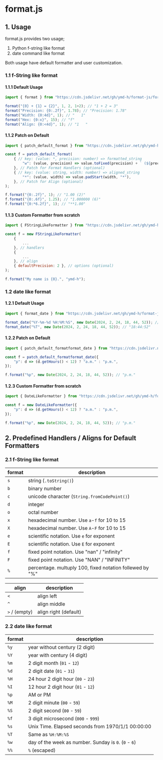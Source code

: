 # format.js


## 1. Usage
format.js provides two usage;

1. Python f-string like format
1. date command like format

Both usage have default formatter and user customization.


### 1.1 f-String like format
#### 1.1.1 Default Usage
```javascript
import { format } from "https://cdn.jsdelivr.net/gh/ymd-h/format-js/format.js";

format("{0} + {1} = {2}", 1, 2, 1+2); // "1 + 2 = 3"
format("Precision: {0:.2f}", 1.78); // "Precision: 1.78"
format("Width: {0:4d}", 1); // "   1"
format("Hex: {0:x}", 15); // "f"
format("Align: {0:<4d}", 1); // "1   "
```

#### 1.1.2 Patch on Default
```javascript
import { patch_default_format } from "https://cdn.jsdelivr.net/gh/ymd-h/format-js/format.js";

const f = patch_default_format(
    { // key: (value: *, precision: number) => formatted_string
        "w": (value, precision) => value.toFixed(precision) + ` (${precision})`,
    }, // Patch for Format Handlers (optional)
    { // key: (value: string, width: number) => aligned_string
        "*": (value, width) => value.padStart(width, "*"),
    }, // Patch for Align (optional)
);

f.format("{0:.2f}", 1); // "1.00 (2)"
f.format("{0:.6f}", 1.25); // "1.000000 (6)"
f.format("{0:*6.2f}", 1); // "**1.00"
```


#### 1.1.3 Custom Formatter from scratch
```javascript
import { FStringLikeFormatter } from "https://cdn.jsdelivr.net/gh/ymd-h/format-js/format.js";

const f = new FStringLikeFormatter(
    {
        ...
    }, // handlers
    {
        ...
    }, // align
    { defaultPrecision: 2 }, // options (optional)
);

f.format("My name is {0}.", "ymd-h");
```


### 1.2 date like format

#### 1.2.1 Default Usage
```javascript
import { format_date } from "https://cdn.jsdelivr.net/gh/ymd-h/format-js/format.js";

format_date("%Y-%m-%d %H:%M:%S", new Date(2024, 2, 24, 18, 44, 52)); // "2024-03-24 18:44:52"
format_date("%T", new Date(2024, 2, 24, 18, 44, 52)); // "18:44:52"
```


#### 1.2.2 Patch on Default
```javascript
import { patch_default_formatformat_date } from "https://cdn.jsdelivr.net/gh/ymd-h/format-js/format.js";

const f = patch_default_formatformat_date({
    "p": d => (d.getHours() < 12) ? "a.m." : "p.m.",
});

f.format("%p", new Date(2024, 2, 24, 18, 44, 52)); // "p.m."
```


#### 1.2.3 Custom Formatter from scratch
```javascript
import { DateLikeFormatter } from "https://cdn.jsdelivr.net/gh/ymd-h/format-js/format.js";

const f = new DateLikeFormatter({
    "p": d => (d.getHours() < 12) ? "a.m." : "p.m.",
});

f.format("%p", new Date(2024, 2, 24, 18, 44, 52)); // "p.m."
```



## 2. Predefined Handlers / Aligns for Default Formatters

### 2.1 f-String like format

| format | description |
|---|---|
|`s`| string (`.toString()`) |
|`b`| binary number |
|`c`| unicode character (`String.fromCodePoint()`) |
|`d`| integer |
|`o`| octal number |
|`x`| hexadecimal number. Use `a`-`f` for 10 to 15 |
|`X`| hexadecimal number. Use `A`-`F` for 10 to 15 |
|`e`| scientific notation. Use `e` for exponent |
|`E`| scientific notation. Use `E` for exponent |
|`f`| fixed point notation. Use "nan" / "infinity" |
|`F`| fixed point notation. Use "NAN" / "INFINITY" |
|`%`| percentage. multuply 100, fixed notation follewed by "%" |


| align | description |
|---|---|
|`<`| align left |
|`^`| align middle |
|`>` / (empty) | align right (default) |


### 2.2 date like format

| format | description |
|---|---|
|`%y`| year without century (2 digit) |
|`%Y`| year with century (4 digit) |
|`%m`| 2 digit month (`01` - `12`) |
|`%d`| 2 digit date (`01` - `31`) |
|`%H`| 24 hour 2 digit hour (`00` - `23`) |
|`%I`| 12 hour 2 digit hour (`01` - `12`) |
|`%p`| AM or PM |
|`%M`| 2 digit minute (`00` - `59`) |
|`%S`| 2 digit second (`00` - `59`) |
|`%f`| 3 digit microsecond (`000` - `999`) |
|`%s`| Unix Time. Elapsed seconds from 1970/1/1 00:00:00 |
|`%T`| Same as `%H:%M:%S` |
|`%w`| day of the week as number. Sunday is `0`. (`0` - `6`) |
|`%%`| `%` (escaped) |
